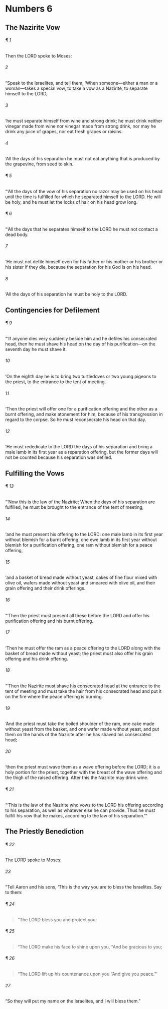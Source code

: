 # Numbers 6
## The Nazirite Vow
###### ¶ 1
Then the LORD spoke to Moses:
###### 2
“Speak to the Israelites, and tell them, ‘When someone—either a man or a woman—takes a special vow, to take a vow as a Nazirite, to separate himself to the LORD,
###### 3
‘he must separate himself from wine and strong drink; he must drink neither vinegar made from wine nor vinegar made from strong drink, nor may he drink any juice of grapes, nor eat fresh grapes or raisins.
###### 4
‘All the days of his separation he must not eat anything that is produced by the grapevine, from seed to skin.
###### ¶ 5
“‘All the days of the vow of his separation no razor may be used on his head until the time is fulfilled for which he separated himself to the LORD. He will be holy, and he must let the locks of hair on his head grow long.
###### ¶ 6
“‘All the days that he separates himself to the LORD he must not contact a dead body.
###### 7
‘He must not defile himself even for his father or his mother or his brother or his sister if they die, because the separation for his God is on his head.
###### 8
‘All the days of his separation he must be holy to the LORD.
## Contingencies for Defilement
###### ¶ 9
“‘If anyone dies very suddenly beside him and he defiles his consecrated head, then he must shave his head on the day of his purification—on the seventh day he must shave it.
###### 10
‘On the eighth day he is to bring two turtledoves or two young pigeons to the priest, to the entrance to the tent of meeting.
###### 11
‘Then the priest will offer one for a purification offering and the other as a burnt offering, and make atonement for him, because of his transgression in regard to the corpse. So he must reconsecrate his head on that day.
###### 12
‘He must rededicate to the LORD the days of his separation and bring a male lamb in its first year as a reparation offering, but the former days will not be counted because his separation was defiled.
## Fulfilling the Vows
###### ¶ 13
“‘Now this is the law of the Nazirite: When the days of his separation are fulfilled, he must be brought to the entrance of the tent of meeting,
###### 14
‘and he must present his offering to the LORD: one male lamb in its first year without blemish for a burnt offering, one ewe lamb in its first year without blemish for a purification offering, one ram without blemish for a peace offering,
###### 15
‘and a basket of bread made without yeast, cakes of fine flour mixed with olive oil, wafers made without yeast and smeared with olive oil, and their grain offering and their drink offerings.
###### 16
“‘Then the priest must present all these before the LORD and offer his purification offering and his burnt offering.
###### 17
‘Then he must offer the ram as a peace offering to the LORD along with the basket of bread made without yeast; the priest must also offer his grain offering and his drink offering.
###### 18
“‘Then the Nazirite must shave his consecrated head at the entrance to the tent of meeting and must take the hair from his consecrated head and put it on the fire where the peace offering is burning.
###### 19
‘And the priest must take the boiled shoulder of the ram, one cake made without yeast from the basket, and one wafer made without yeast, and put them on the hands of the Nazirite after he has shaved his consecrated head;
###### 20
‘then the priest must wave them as a wave offering before the LORD; it is a holy portion for the priest, together with the breast of the wave offering and the thigh of the raised offering. After this the Nazirite may drink wine.
###### ¶ 21
“‘This is the law of the Nazirite who vows to the LORD his offering according to his separation, as well as whatever else he can provide. Thus he must fulfill his vow that he makes, according to the law of his separation.’”
## The Priestly Benediction
###### ¶ 22
The LORD spoke to Moses:
###### 23
“Tell Aaron and his sons, ‘This is the way you are to bless the Israelites. Say to them:
###### ¶ 24
> “The LORD bless you and protect you;
###### ¶ 25
> “The LORD make his face to shine upon you,
> “And be gracious to you;
###### ¶ 26
> “The LORD lift up his countenance upon you
> “And give you peace.”’
###### 27
“So they will put my name on the Israelites, and I will bless them.”
